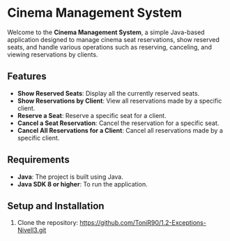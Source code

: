 # Cinema Management System

Welcome to the **Cinema Management System**, a simple Java-based application designed to manage cinema seat reservations, show reserved seats, and handle various operations such as reserving, canceling, and viewing reservations by clients.

## Features

- **Show Reserved Seats**: Display all the currently reserved seats.
- **Show Reservations by Client**: View all reservations made by a specific client.
- **Reserve a Seat**: Reserve a specific seat for a client.
- **Cancel a Seat Reservation**: Cancel the reservation for a specific seat.
- **Cancel All Reservations for a Client**: Cancel all reservations made by a specific client.

## Requirements

- **Java**: The project is built using Java.
- **Java SDK 8 or higher**: To run the application.

## Setup and Installation

1. Clone the repository:
   https://github.com/ToniR90/1.2-Exceptions-Nivell3.git
 
